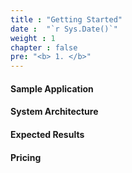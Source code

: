 ```yaml
---
title : "Getting Started"
date :  "`r Sys.Date()`" 
weight : 1
chapter : false
pre: "<b> 1. </b>"
---
```


#### Sample Application

#### System Architecture

#### Expected Results

#### Pricing
